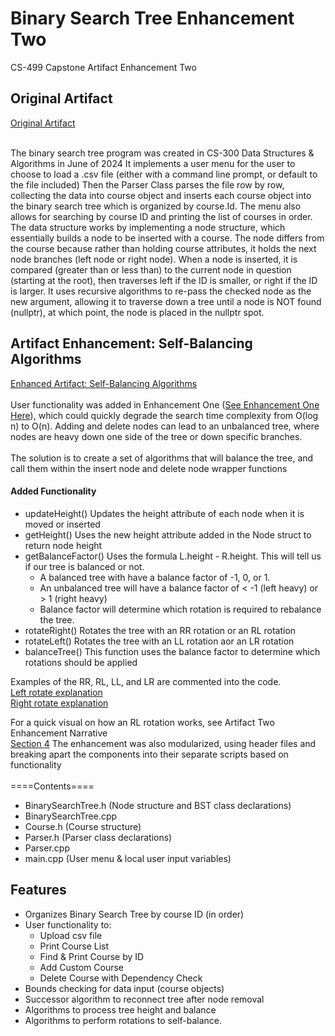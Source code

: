# Binary Search Tree Enhancement Two
CS-499 Capstone Artifact Enhancement Two

## Original Artifact
[Original Artifact](https://github.com/AnthonyBaratti/EnhancementTwo/tree/main/BinarySearchTree)<br><br>

The binary search tree program was created in CS-300 Data Structures & Algorithms in June of 2024
It implements a user menu for the user to choose to load a .csv file (either with a command line prompt, or default to the file included)
Then the Parser Class parses the file row by row, collecting the data into course object and inserts each course object into the binary search tree which is organized by course.Id. The menu also allows for searching by course ID and printing the list of courses in order. The data structure works by implementing a node structure, which essentially builds a node to be inserted with a course. The node differs from the course because rather than holding course attributes, it holds the next node branches (left node or right node). When a node is inserted, it is compared (greater than or less than) to the current node in question (starting at the root), then traverses left if the ID is smaller, or right if the ID is larger. It uses recursive algorithms to re-pass the checked node as the new argument, allowing it to traverse down a tree until a node is NOT found (nullptr), at which point, the node is placed in the nullptr spot.

## Artifact Enhancement: Self-Balancing Algorithms
[Enhanced Artifact: Self-Balancing Algorithms](https://github.com/AnthonyBaratti/EnhancementTwo/tree/main/BinarySearchTreeEnhancementTwo)<br> <br>
User functionality was added in Enhancement One ([See Enhancement One Here](https://github.com/AnthonyBaratti/EnhancementOne)), which could quickly degrade the search time complexity from O(log n) to O(n). Adding and delete nodes can lead to an unbalanced tree, where nodes are heavy down one side of the tree or down specific branches. <br><br>
The solution is to create a set of algorithms that will balance the tree, and call them within the insert node and delete node wrapper functions <br>
#### Added Functionality
- updateHeight() Updates the height attribute of each node when it is moved or inserted
- getHeight() Uses the new height attribute added in the Node struct to return node height
- getBalanceFactor() Uses the formula L.height - R.height. This will tell us if our tree is balanced or not.
   - A balanced tree with have a balance factor of -1, 0, or 1.
   - An unbalanced tree will have a balance factor of < -1 (left heavy) or > 1 (right heavy)
   - Balance factor will determine which rotation is required to rebalance the tree.
- rotateRight() Rotates the tree with an RR rotation or an RL rotation
- rotateLeft() Rotates the tree with an LL rotation aor an LR rotation
- balanceTree() This function uses the balance factor to determine which rotations should be applied

Examples of the RR, RL, LL, and LR are commented into the code.  
[Left rotate explanation](https://github.com/AnthonyBaratti/EnhancementTwo/blob/main/BinarySearchTreeEnhancementTwo/BinarySearchTree.cpp#L391)  
[Right rotate explanation](https://github.com/AnthonyBaratti/EnhancementTwo/blob/main/BinarySearchTreeEnhancementTwo/BinarySearchTree.cpp#L467)  

For a quick visual on how an RL rotation works, see Artifact Two Enhancement Narrative  
[Section 4](https://github.com/AnthonyBaratti/EnhancementTwo/blob/main/Artifact%20Two%20Enhancement%20Narrative.pdf)
The enhancement was also modularized, using header files and breaking apart the components into their separate scripts based on functionality <br> <br>
====Contents==== <br>

- BinarySearchTree.h (Node structure and BST class declarations)
- BinarySearchTree.cpp
- Course.h (Course structure)
- Parser.h (Parser class declarations)
- Parser.cpp
- main.cpp (User menu & local user input variables)


## Features
- Organizes Binary Search Tree by course ID (in order)
- User functionality to:
  - Upload csv file
  - Print Course List
  - Find & Print Course by ID
  - Add Custom Course
  - Delete Course with Dependency Check
- Bounds checking for data input (course objects)
- Successor algorithm to reconnect tree after node removal
- Algorithms to process tree height and balance
- Algorithms to perform rotations to self-balance.
